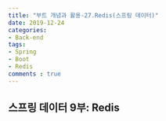 ```yaml
---
title: "부트 개념과 활용-27.Redis(스프링 데이터)"
date: 2019-12-24
categories:
- Back-end
tags:
- Spring 
- Boot
- Redis
comments : true
---
```



## 스프링 데이터 9부: Redis
### 

